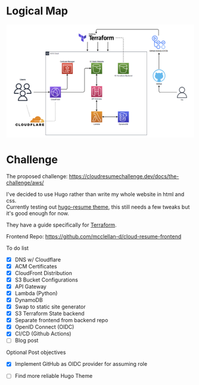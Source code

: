 # Logical Map
![](logical_map_2.png)
# Challenge

The proposed challenge:
https://cloudresumechallenge.dev/docs/the-challenge/aws/

I've decided to use Hugo rather than write my whole website in html and css.\
Currently testing out [hugo-resume theme](https://themes.gohugo.io/themes/hugo-resume/), this still needs a few tweaks but it's good enough for now.

They have a guide specifically for [Terraform](https://cloudresumechallenge.dev/docs/extensions/terraform-getting-started/).

Frontend Repo: https://github.com/mcclellan-d/cloud-resume-frontend

To do list
- [x] DNS w/ Cloudflare
- [x] ACM Certificates
- [x] CloudFront Distribution
- [x] S3 Bucket Configurations
- [x] API Gateway
- [x] Lambda (Python)
- [x] DynamoDB
- [x] Swap to static site generator
- [X] S3 Terraform State backend
- [X] Separate frontend from backend repo
- [X] OpenID Connect (OIDC)
- [X] CI/CD (Github Actions)
- [ ] Blog post

Optional Post objectives
- [X] Implement GitHub as OIDC provider for assuming role
- [ ] Find more reliable Hugo Theme

